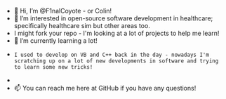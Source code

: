 - 👋 Hi, I’m @F1nalCoyote - or Colin!
- 👀 I’m interested in open-source software development in healthcare; specifically healthcare sim but other areas too.
-    I might fork your repo - I'm looking at a lot of projects to help me learn!
- 🌱 I’m currently learning a lot!
-     I used to develop on VB and C++ back in the day - nowadays I'm scratching up on a lot of new developments in software and trying to learn some new tricks!
-     
- 📫 You can reach me here at GitHub if you have any questions! 

<!---
F1nalCoyote/F1nalCoyote is a ✨ special ✨ repository because its `README.md` (this file) appears on your GitHub profile.
You can click the Preview link to take a look at your changes.
--->
